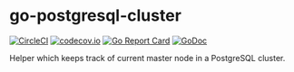 # go-postgresql-cluster

[![CircleCI](https://circleci.com/gh/noxiouz/go-postgresql-cluster/tree/master.svg)](https://circleci.com/gh/noxiouz/go-postgresql-cluster/tree/master) [![codecov.io](https://codecov.io/github/noxiouz/go-postgresql-cluster/coverage.svg?branch=master)](https://codecov.io/github/noxiouz/go-postgresql-cluster?branch=master)
[![Go Report Card](https://goreportcard.com/badge/github.com/noxiouz/go-postgresql-cluster/pgcluster)](https://goreportcard.com/report/github.com/noxiouz/go-postgresql-cluster/pgcluster)
[![GoDoc](https://godoc.org/github.com/noxiouz/go-postgresql-cluster/pgcluster?status.svg)](https://godoc.org/github.com/noxiouz/go-postgresql-cluster/pgcluster)

Helper which keeps track of current master node in a PostgreSQL cluster.
